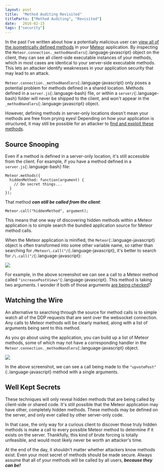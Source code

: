 ```yaml
---
layout: post
title:  "Method Auditing Revisited"
titleParts: ["Method Auditing", "Revisited"]
date:   2016-02-15
tags: ["security"]
---
```


In the past I've written about how a potentially malicious user can [view all of the isometrically defined methods](http://blog.east5th.co/2015/04/15/black-box-meteor-method-auditing/) in your [Meteor](https://www.meteor.com/) application. By inspecting the `Meteor.connection._methodHandlers`{:.language-javascript} object on the client, they can see all client-side executable instances of your methods, which in most cases are identical to your server-side executable methods. This lets an attacker identify weaknesses in your application security that may lead to an attack.

`Meteor.connection._methodHandlers`{:.language-javascript} only poses a potential problem for methods defined in a shared location. Methods defined in a `server.js`{:.language-bash} file, or within a `server/`{:.language-bash} folder will never be shipped to the client, and won't appear in the `_methodHandlers`{:.language-javascript} object.

However, defining methods in server-only locations doesn't mean your methods are free from prying eyes! Depending on how your application is structured, it may still be possible for an attacker to [find and exploit these methods](http://blog.east5th.co/2016/02/01/sending-emails-through-hidden-methods/).

## Source Snooping

Even if a method is defined in a server-only location, it's still accessible from the client. For example, if you have a method defined in a `server.js`{:.language-bash} file:

<pre class="language-javascript"><code class="language-javascript">Meteor.methods({
  hiddenMethod: function(argument) {
    // Do secret things...
  }
});
</code></pre>

That method ___can still be called from the client___:

<pre class="language-javascript"><code class="language-javascript">Meteor.call("hiddenMethod", argument);
</code></pre>

This means that one way of discovering hidden methods within a Meteor application is to simple search the bundled application source for Meteor method calls.

When the Meteor application is minified, the `Meteor`{:.language-javascript} object is often transformed into some other variable name, so rather than searching for `/Meteor\.call("/`{:.language-javascript}, it's better to search for `/\.call("/`{:.language-javascript}:

<img src="https://s3-us-west-1.amazonaws.com/www.1pxsolidtomato.com/call.png" style="max-width: 100%">

For example, in the above screenshot we can see a call to a Meteor method called `"increasePostViews"`{:.language-javascript}. This method is taking two arguments. I wonder if both of those arguments [are being checked](http://blog.east5th.co/2015/07/27/check-checker-checks-your-checks/)?

## Watching the Wire

An alternative to searching through the source for method calls is to simple watch all of the DDP requests that are sent over the websocket connection. Any calls to Meteor methods will be clearly marked, along with a list of arguments being sent to this method.

As you go about using the application, you can build up a list of Meteor methods, some of which may not have a corresponding handler in the `Meteor.connection._methodHandlers`{:.language-javascript} object.

<img src="https://s3-us-west-1.amazonaws.com/www.1pxsolidtomato.com/upvote.png" style="max-width: 100%">

In the above screenshot, we can see a call being made to the `"upvotePost"`{:.language-javascript} method with a single arguments.

## Well Kept Secrets

These techniques will only reveal hidden methods that are being called by client-side or shared code. It's still possible that the Meteor application may have other, completely hidden methods. These methods may be defined on the server, and only ever called by other server-only code.

In that case, the only way for a curious client to discover those truly hidden methods is make a call to every possible Meteor method to determine if it exists on the server. Thankfully, this kind of brute forcing is totally unfeasible, and would most likely never be worth an attacker's time.

At the end of the day, it shouldn't matter whether attackers know methods exist. Even your most secret of methods should be made secure. Always assume that all of your methods will be called by all users, ___because they can be!___
